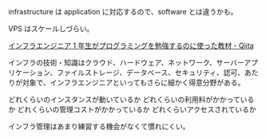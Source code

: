 infrastructure は application に対応するので、software とは違うかも。

VPS はスケールしづらい。

[インフラエンジニア 1 年生がプログラミングを勉強するのに使った教材 - Qiita](https://qiita.com/iStone/items/64c1ffe00e94a024af49)

インフラの技術・知識はクラウド、ハードウェア、ネットワーク、サーバーアプリケーション、ファイルストレージ、データベース、セキュリティ、認可、あたりが対象で、インフラエンジニアといってもさらに細かく得意分野がある。

どれくらいのインスタンスが動いているか
どれくらいの利用料がかかっているか
どれくらいの管理コストがかかっているか
どれくらいアクセスされているか

インフラ管理はあまり練習する機会がなくて慣れにくい。
